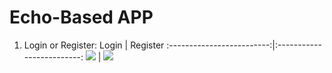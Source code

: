 # Echo-Based APP
1) Login or Register:
Login             |  Register
:-------------------------:|:-------------------------:
![]([https://...Dark.png](https://github.com/AbanoubGamalll/Echo-Based-Cardiac-Function-Assessment/blob/main/Media/Login.png))  |  ![]([https://...Ocean.png](https://github.com/AbanoubGamalll/Echo-Based-Cardiac-Function-Assessment/blob/main/Media/Register.png))

